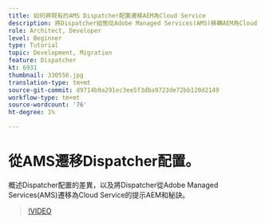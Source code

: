 ```yaml
---
title: 如何將現有的AMS Dispatcher配置遷移AEM為Cloud Service
description: 將Dispatcher組態從Adobe Managed Services(AMS)移轉AEM為Cloud Service的秘訣AEM與訣竅。
role: Architect, Developer
level: Beginner
type: Tutorial
topic: Development, Migration
feature: Dispatcher
kt: 6931
thumbnail: 330556.jpg
translation-type: tm+mt
source-git-commit: d9714b9a291ec3ee5f3dba9723de72bb120d2149
workflow-type: tm+mt
source-wordcount: '76'
ht-degree: 1%

---
```



# 從AMS遷移Dispatcher配置。

概述Dispatcher配置的差異，以及將Dispatcher從Adobe Managed Services(AMS)遷移為Cloud Service的提示AEM和秘訣。

>[!VIDEO](https://video.tv.adobe.com/v/330556/?quality=12&learn=on)
